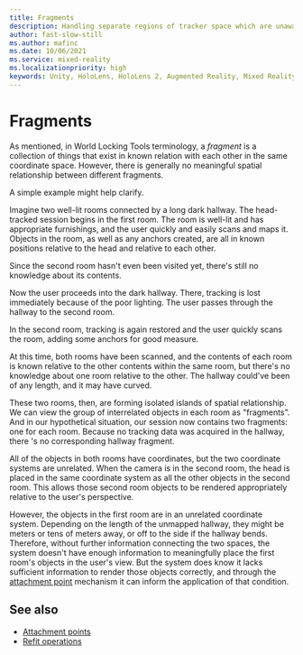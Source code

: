 ```yaml
---
title: Fragments
description: Handling separate regions of tracker space which are unaware of each other.
author: fast-slow-still
ms.author: mafinc
ms.date: 10/06/2021
ms.service: mixed-reality
ms.localizationpriority: high
keywords: Unity, HoloLens, HoloLens 2, Augmented Reality, Mixed Reality, ARCore, ARKit, development, MRTK
---
```


# Fragments

As mentioned, in World Locking Tools terminology, a *fragment* is a collection of things that exist in known relation with each other in the same coordinate space. However, there is generally no meaningful spatial relationship between different fragments.

A simple example might help clarify.

Imagine two well-lit rooms connected by a long dark hallway. The head-tracked session begins in the first room. The room is well-lit and has appropriate furnishings, and the user quickly and easily scans and maps it. Objects in the room, as well as any anchors created, are all in known positions relative to the head and relative to each other.

Since the second room hasn't even been visited yet, there's still no knowledge about its contents.

Now the user proceeds into the dark hallway. There, tracking is lost immediately because of the poor lighting. The user passes through the hallway to the second room.

In the second room, tracking is again restored and the user quickly scans the room, adding some anchors for good measure.

At this time, both rooms have been scanned, and the contents of each room is known relative to the other contents within the same room, but there's no knowledge about one room relative to the other. The hallway could've been of any length, and it may have curved.

These two rooms, then, are forming isolated islands of spatial relationship. We can view the group of interrelated objects in each room as "fragments". And in our hypothetical situation, our session now contains two fragments: one for each room. Because no tracking data was acquired in the hallway, there 's no corresponding hallway fragment.

All of the objects in both rooms have coordinates, but the two coordinate systems are unrelated. When the camera is in the second room, the head is placed in the same coordinate system as all the other objects in the second room. This allows those second room objects to be rendered appropriately relative to the user's perspective.

However, the objects in the first room are in an unrelated coordinate system. Depending on the length of the unmapped hallway, they might be meters or tens of meters away, or off to the side if the hallway bends. Therefore, without further information connecting the two spaces, the system doesn't have enough information to meaningfully place the first room's objects in the user's view. But the system does know it lacks sufficient information to render those objects correctly, and through the [attachment point](AttachmentPoints.md) mechanism it can inform the application of that condition.

## See also

* [Attachment points](AttachmentPoints.md)
* [Refit operations](RefitOperations.md)